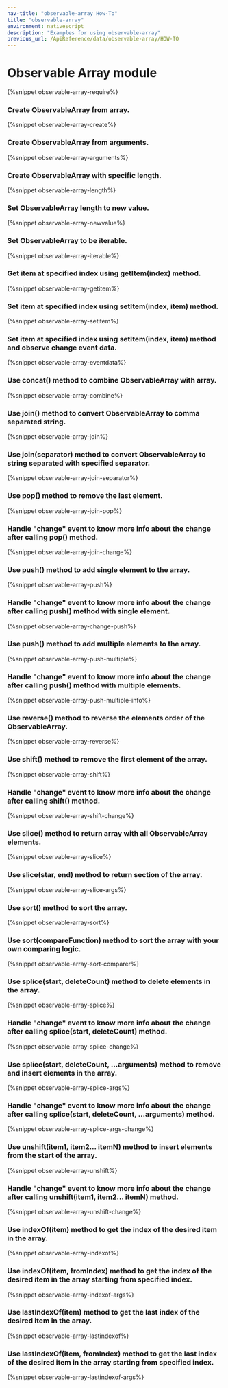 ```yaml
---
nav-title: "observable-array How-To"
title: "observable-array"
environment: nativescript
description: "Examples for using observable-array"
previous_url: /ApiReference/data/observable-array/HOW-TO
---
```

# Observable Array module
{%snippet observable-array-require%}

### Create ObservableArray from array.
{%snippet observable-array-create%}

### Create ObservableArray from arguments.
{%snippet observable-array-arguments%}

### Create ObservableArray with specific length.
{%snippet observable-array-length%}

### Set ObservableArray length to new value.
{%snippet observable-array-newvalue%}

### Set ObservableArray to be iterable.
{%snippet observable-array-iterable%}

### Get item at specified index using getItem(index) method.
{%snippet observable-array-getitem%}

### Set item at specified index using setItem(index, item) method.
{%snippet observable-array-setitem%}

### Set item at specified index using setItem(index, item) method and observe change event data.
{%snippet observable-array-eventdata%}

### Use concat() method to combine ObservableArray with array.
{%snippet observable-array-combine%}

### Use join() method to convert ObservableArray to comma separated string.
{%snippet observable-array-join%}

### Use join(separator) method to convert ObservableArray to string separated with specified separator.
{%snippet observable-array-join-separator%}

### Use pop() method to remove the last element.
{%snippet observable-array-join-pop%}

### Handle "change" event to know more info about the change after calling pop() method.
{%snippet observable-array-join-change%}

### Use push() method to add single element to the array.
{%snippet observable-array-push%}

### Handle "change" event to know more info about the change after calling push() method with single element.
{%snippet observable-array-change-push%}

### Use push() method to add multiple elements to the array.
{%snippet observable-array-push-multiple%}

### Handle "change" event to know more info about the change after calling push() method with multiple elements.
{%snippet observable-array-push-multiple-info%}

### Use reverse() method to reverse the elements order of the ObservableArray.
{%snippet observable-array-reverse%}

### Use shift() method to remove the first element of the array.
{%snippet observable-array-shift%}

### Handle "change" event to know more info about the change after calling shift() method.
{%snippet observable-array-shift-change%}

### Use slice() method to return array with all ObservableArray elements.
{%snippet observable-array-slice%}

### Use slice(star, end) method to return section of the array.
{%snippet observable-array-slice-args%}

### Use sort() method to sort the array.
{%snippet observable-array-sort%}

### Use sort(compareFunction) method to sort the array with your own comparing logic.
{%snippet observable-array-sort-comparer%}

### Use splice(start, deleteCount) method to delete elements in the array.
{%snippet observable-array-splice%}

### Handle "change" event to know more info about the change after calling splice(start, deleteCount) method.
{%snippet observable-array-splice-change%}

### Use splice(start, deleteCount, ...arguments) method to remove and insert elements in the array.
{%snippet observable-array-splice-args%}

### Handle "change" event to know more info about the change after calling splice(start, deleteCount, ...arguments) method.
{%snippet observable-array-splice-args-change%}

### Use unshift(item1, item2... itemN) method to insert elements from the start of the array.
{%snippet observable-array-unshift%}

### Handle "change" event to know more info about the change after calling unshift(item1, item2... itemN) method.
{%snippet observable-array-unshift-change%}

### Use indexOf(item) method to get the index of the desired item in the array.
{%snippet observable-array-indexof%}

### Use indexOf(item, fromIndex) method to get the index of the desired item in the array starting from specified index.
{%snippet observable-array-indexof-args%}

### Use lastIndexOf(item) method to get the last index of the desired item in the array.
{%snippet observable-array-lastindexof%}

### Use lastIndexOf(item, fromIndex) method to get the last index of the desired item in the array starting from specified index.
{%snippet observable-array-lastindexof-args%}
